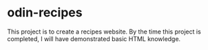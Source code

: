 # odin-recipes
This project is to create a recipes website.
By the time this project is completed, I will have demonstrated basic HTML knowledge.

